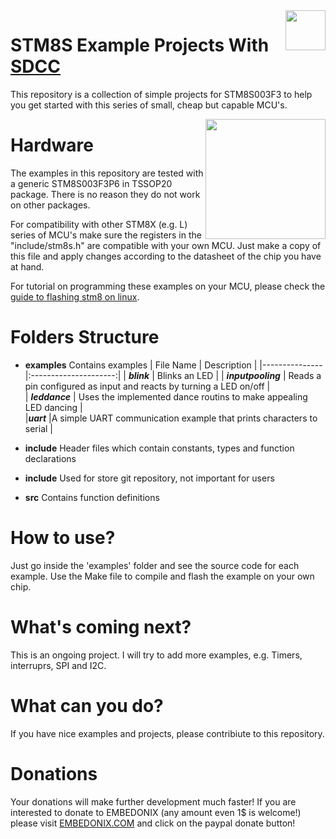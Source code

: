 
<img src="resources/embedonix.jpg" width=64 height=64 align="right" />


# STM8S Example Projects With [SDCC](http://sdcc.sourceforge.net/)
This repository is a collection of simple projects for STM8S003F3 to help you get started with this series of small, cheap but capable MCU's.


<img src="resources/board.jpg" width=192 height=192 align="right" />


# Hardware
The examples in this repository are tested with a generic STM8S003F3P6 in TSSOP20 package. There is no reason they do not work on other packages.

For compatibility with other STM8X (e.g. L) series of MCU's make sure the registers in the "include/stm8s.h" are compatible with your own MCU. Just make a copy of this file and apply changes according to the datasheet of the chip you have at hand.

For tutorial on programming these examples on your MCU, please check the [guide to flashing stm8 on linux](http://embedonix.com/articles/linux/setting-up-development-and-programming-for-stm8-on-linux/).


# Folders Structure

- **examples**  Contains examples
| File Name     |      Description      |
|---------------|:---------------------:|
| ***blink***        |   Blinks an  LED |
| ***inputpooling*** |   Reads a pin configured as input and reacts by turning a LED on/off  |   
| ***leddance***     | Uses the implemented dance routins to make appealing LED dancing      |   
|***uart***          |A simple UART communication example that prints characters to serial   |

- **include** Header files which contain constants, types and function declarations
- **include** Used for store git repository, not important for users
- **src** Contains function definitions


# How to use?

Just go inside the 'examples' folder and see the source code for each example. Use the Make file to compile and flash the example on your own chip.

# What's coming next?

This is an ongoing project. I will try to add more examples, e.g. Timers, interruprs, SPI and I2C.

# What can you do?

If you have nice examples and projects, please contribiute to this repository.

# Donations

Your donations will make further development much faster! If you are interested to donate to EMBEDONIX (any amount even 1$ is welcome!) please visit [EMBEDONIX.COM](http://www.embedonix.com) and click on the paypal donate button!
